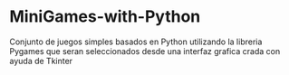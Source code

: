 # MiniGames-with-Python
Conjunto de juegos simples basados en Python utilizando la libreria Pygames que seran seleccionados desde una interfaz grafica crada con ayuda de Tkinter
